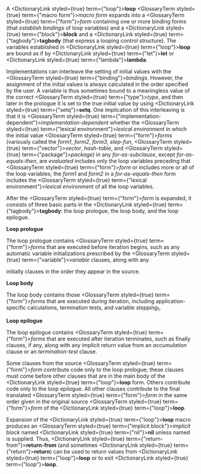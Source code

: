  



A <DictionaryLink styled={true} term={"loop"}><b>loop</b></DictionaryLink> <GlossaryTerm styled={true} term={"macro form"}><i>macro form</i></GlossaryTerm> expands into a <GlossaryTerm styled={true} term={"form"}><i>form</i></GlossaryTerm> containing one or more binding forms (that *establish bindings* of loop variables) and a <DictionaryLink styled={true} term={"block"}><b>block</b></DictionaryLink> and a <DictionaryLink styled={true} term={"tagbody"}><b>tagbody</b></DictionaryLink> (that express a looping control structure). The variables established in <DictionaryLink styled={true} term={"loop"}><b>loop</b></DictionaryLink> are bound as if by <DictionaryLink styled={true} term={"let"}><b>let</b></DictionaryLink> or <DictionaryLink styled={true} term={"lambda"}><b>lambda</b></DictionaryLink>. 



Implementations can interleave the setting of initial values with the <GlossaryTerm styled={true} term={"binding"}><i>bindings</i></GlossaryTerm>. However, the assignment of the initial values is always calculated in the order specified by the user. A variable is thus sometimes bound to a meaningless value of the correct <GlossaryTerm styled={true} term={"type"}><i>type</i></GlossaryTerm>, and then later in the prologue it is set to the true initial value by using <DictionaryLink styled={true} term={"setq"}><b>setq</b></DictionaryLink>. One implication of this interleaving is that it is <GlossaryTerm styled={true} term={"implementation-dependent"}><i>implementation-dependent</i></GlossaryTerm> whether the <GlossaryTerm styled={true} term={"lexical environment"}><i>lexical environment</i></GlossaryTerm> in which the initial value <GlossaryTerm styled={true} term={"form"}><i>forms</i></GlossaryTerm> (variously called the *form1*, *form2*, *form3*, *step-fun*, <GlossaryTerm styled={true} term={"vector"}><i>vector</i></GlossaryTerm>, *hash-table*, and <GlossaryTerm styled={true} term={"package"}><i>package</i></GlossaryTerm>) in any *for-as-subclause*, except *for-as-equals-then*, are *evaluated* includes only the loop variables preceding that <GlossaryTerm styled={true} term={"form"}><i>form</i></GlossaryTerm> or includes more or all of the loop variables; the *form1* and *form2* in a *for-as-equals-then* form includes the <GlossaryTerm styled={true} term={"lexical environment"}><i>lexical environment</i></GlossaryTerm> of all the loop variables. 



After the <GlossaryTerm styled={true} term={"form"}><i>form</i></GlossaryTerm> is expanded, it consists of three basic parts in the <DictionaryLink styled={true} term={"tagbody"}><b>tagbody</b></DictionaryLink>: the loop prologue, the loop body, and the loop epilogue. 



**Loop prologue** 



The loop prologue contains <GlossaryTerm styled={true} term={"form"}><i>forms</i></GlossaryTerm> that are executed before iteration begins, such as any automatic variable initializations prescribed by the <GlossaryTerm styled={true} term={"variable"}><i>variable</i></GlossaryTerm> clauses, along with any 







 



 



initially clauses in the order they appear in the source. 



**Loop body** 



The loop body contains those <GlossaryTerm styled={true} term={"form"}><i>forms</i></GlossaryTerm> that are executed during iteration, including application-specific calculations, termination tests, and variable *stepping*<sub>1</sub>. 



**Loop epilogue** 



The loop epilogue contains <GlossaryTerm styled={true} term={"form"}><i>forms</i></GlossaryTerm> that are executed after iteration terminates, such as finally clauses, if any, along with any implicit return value from an *accumulation* clause or an *termination-test* clause. 



Some clauses from the source <GlossaryTerm styled={true} term={"form"}><i>form</i></GlossaryTerm> contribute code only to the loop prologue; these clauses must come before other clauses that are in the main body of the <DictionaryLink styled={true} term={"loop"}><b>loop</b></DictionaryLink> form. Others contribute code only to the loop epilogue. All other clauses contribute to the final translated <GlossaryTerm styled={true} term={"form"}><i>form</i></GlossaryTerm> in the same order given in the original source <GlossaryTerm styled={true} term={"form"}><i>form</i></GlossaryTerm> of the <DictionaryLink styled={true} term={"loop"}><b>loop</b></DictionaryLink>. 



Expansion of the <DictionaryLink styled={true} term={"loop"}><b>loop</b></DictionaryLink> macro produces an <GlossaryTerm styled={true} term={"implicit block"}><i>implicit block</i></GlossaryTerm> named <DictionaryLink styled={true} term={"nil"}><b>nil</b></DictionaryLink> unless named is supplied. Thus, <DictionaryLink styled={true} term={"return-from"}><b>return-from</b></DictionaryLink> (and sometimes <DictionaryLink styled={true} term={"return"}><b>return</b></DictionaryLink>) can be used to return values from <DictionaryLink styled={true} term={"loop"}><b>loop</b></DictionaryLink> or to exit <DictionaryLink styled={true} term={"loop"}><b>loop</b></DictionaryLink>. 



